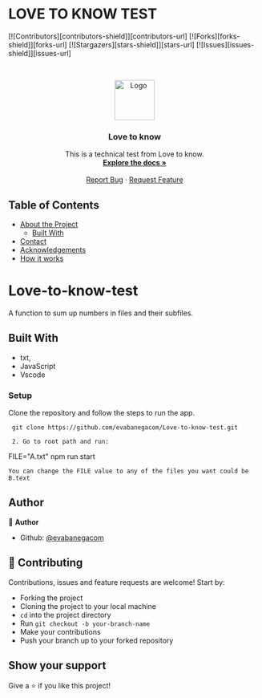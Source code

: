 # LOVE TO KNOW TEST

<!--
*** Thanks for checking out this README Template. If you have a suggestion that would
*** make this better, please fork the repo and create a pull request or simply open
*** an issue with the tag "enhancement".
*** Thanks again! Now go create something AMAZING! :D
-->

<!-- PROJECT SHIELDS -->
<!--
*** I'm using markdown "reference style" links for readability.
*** Reference links are enclosed in brackets [ ] instead of parentheses ( ).
*** See the bottom of this document for the declaration of the reference variables
*** for contributors-url, forks-url, etc. This is an optional, concise syntax you may use.
*** https://www.markdownguide.org/basic-syntax/#reference-style-links
-->
[![Contributors][contributors-shield]][contributors-url]
[![Forks][forks-shield]][forks-url]
[![Stargazers][stars-shield]][stars-url]
[![Issues][issues-shield]][issues-url]

<!-- PROJECT LOGO -->
<br />
<p align="center">
  <a href="https://github.com/evabanegacom/Love-to-know-test/">
    <img src="https://github.com/evabanegacom/Love-to-know-test/blob/feature/src/images/JS.jpg" alt="Logo" width="80" height="80">
  </a>

  <h3 align="center">Love to know</h3>

  <p align="center">
    This is a technical test from Love to know.
    <br />
    <a href="https://github.com/evabanegacom/Love-to-know-test"><strong>Explore the docs »</strong></a>
    <br />
    <br />
    <a href="https://github.com/evabanegacom/Love-to-know-test/issues">Report Bug</a>
    ·
    <a href="https://github.com/evabanegacom/Love-to-know-test/issues">Request Feature</a>
  </p>
</p>

<!-- TABLE OF CONTENTS -->
## Table of Contents

* [About the Project](#about-the-project)
  * [Built With](#built-with)
* [Contact](#Authors)
* [Acknowledgements](#acknowledgements)
* [How it works](#How-it-works)

# Love-to-know-test
A function to sum up numbers in files and their subfiles.

## Built With

- txt,
- JavaScript
- Vscode

### Setup

Clone the repository and follow the steps to run the app.
```
 git clone https://github.com/evabanegacom/Love-to-know-test.git

 2. Go to root path and run:

```
FILE="A.txt" npm run start
```
You can change the FILE value to any of the files you want could be B.text 

```

## Author
👤 **Author**

- Github: [@evabanegacom](https://github.com/evabanegacom)


## 🤝 Contributing

Contributions, issues and feature requests are welcome! Start by:
* Forking the project
* Cloning the project to your local machine
* `cd` into the project directory
* Run `git checkout -b your-branch-name`
* Make your contributions
* Push your branch up to your forked repository



## Show your support

Give a ⭐️ if you like this project!